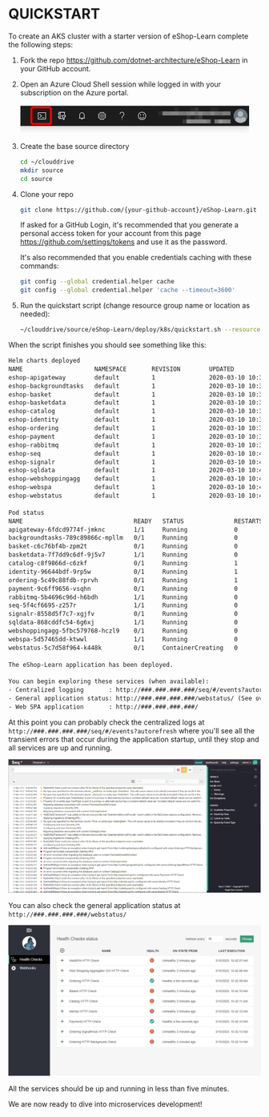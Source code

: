 # QUICKSTART

To create an AKS cluster with a starter version of eShop-Learn complete the following steps:

1. Fork the repo <https://github.com/dotnet-architecture/eShop-Learn> in your GitHub account.

2. Open an Azure Cloud Shell session while logged in with your subscription on the Azure portal.

    ![](media/open-azure-cloud-shell.png)

3. Create the base source directory

    ```bash
    cd ~/clouddrive
    mkdir source
    cd source
    ```

4. Clone your repo

    ```bash
    git clone https://github.com/{your-github-account}/eShop-Learn.git
    ```

    If asked for a GitHub Login, it's recommended that you generate a personal access token for your account from this page <https://github.com/settings/tokens> and use it as the password.

    It's also recommended that you enable credentials caching with these commands:

    ```bash
    git config --global credential.helper cache
    git config --global credential.helper 'cache --timeout=3600'
    ```

5. Run the quickstart script (change resource group name or location as needed):

    ```bash
    ~/clouddrive/source/eShop-Learn/deploy/k8s/quickstart.sh --resource-group eshop-learn-rg --location westus
    ```

When the script finishes you should see something like this:

```txt
Helm charts deployed
NAME                    NAMESPACE       REVISION        UPDATED                                 STATUS          CHART                   APP VERSION
eshop-apigateway        default         1               2020-03-10 10:39:28.781020307 +0000 UTC deployed        apigateway-0.1.0        1.0.0
eshop-backgroundtasks   default         1               2020-03-10 10:39:32.128829119 +0000 UTC deployed        backgroundtasks-0.1.0   1.0.0
eshop-basket            default         1               2020-03-10 10:39:35.49707941 +0000 UTC  deployed        basket-0.1.0            1.0.0
eshop-basketdata        default         1               2020-03-10 10:39:39.162022247 +0000 UTC deployed        basketdata-0.1.0        1.0.0
eshop-catalog           default         1               2020-03-10 10:39:42.851236441 +0000 UTC deployed        catalog-0.1.0           1.0.0
eshop-identity          default         1               2020-03-10 10:39:46.653681166 +0000 UTC deployed        identity-0.1.0          1.0.0
eshop-ordering          default         1               2020-03-10 10:39:50.123248058 +0000 UTC deployed        ordering-0.1.0          1.0.0
eshop-payment           default         1               2020-03-10 10:39:54.009819185 +0000 UTC deployed        payment-0.1.0           1.0.0
eshop-rabbitmq          default         1               2020-03-10 10:39:57.48403975 +0000 UTC  deployed        rabbitmq-0.1.0          1.0.0
eshop-seq               default         1               2020-03-10 10:40:00.979450589 +0000 UTC deployed        seq-0.1.0               1.0.0
eshop-signalr           default         1               2020-03-10 10:40:04.863058535 +0000 UTC deployed        signalr-0.1.0           1.0.0
eshop-sqldata           default         1               2020-03-10 10:40:08.456513695 +0000 UTC deployed        sqldata-0.1.0           1.0.0
eshop-webshoppingagg    default         1               2020-03-10 10:40:12.18945763 +0000 UTC  deployed        webshoppingagg-0.1.0    1.0.0
eshop-webspa            default         1               2020-03-10 10:40:15.827722626 +0000 UTC deployed        webspa-0.1.0            1.0.0
eshop-webstatus         default         1               2020-03-10 10:40:20.110168113 +0000 UTC deployed        webstatus-0.1.0         1.0.0

Pod status
NAME                               READY   STATUS              RESTARTS   AGE
apigateway-6fdcd9774f-jmknc        1/1     Running             0          51s
backgroundtasks-789c89866c-mpllm   0/1     Running             0          48s
basket-c6c76bf4b-zpm2t             0/1     Running             0          45s
basketdata-7f7dd9c6df-9j5v7        1/1     Running             0          41s
catalog-c8f9866d-c6zkf             0/1     Running             1          37s
identity-96644bdf-9rp5w            0/1     Running             1          33s
ordering-5c49c88fdb-rprvh          0/1     Running             1          30s
payment-9c6ff9656-vsqhn            0/1     Running             0          26s
rabbitmq-5b4696c96d-h6bdh          1/1     Running             0          23s
seq-5f4cf6695-z257r                1/1     Running             0          19s
signalr-8558d5f7c7-xgjfv           0/1     Running             0          15s
sqldata-868cddfc54-6g6xj           1/1     Running             0          12s
webshoppingagg-5fbc579768-hczl9    0/1     Running             0          8s
webspa-5d57465dd-ktwwl             1/1     Running             0          4s
webstatus-5c7d58f964-k448k         0/1     ContainerCreating   0          0s

The eShop-Learn application has been deployed.

You can begin exploring these services (when available):
- Centralized logging       : http://###.###.###.###/seq/#/events?autorefresh (See transient failures during startup)
- General application status: http://###.###.###.###/webstatus/ (See overall service status)
- Web SPA application       : http://###.###.###.###/
```

At this point you can probably check the centralized logs at `http://###.###.###.###/seq/#/events?autorefresh` where you'll see all the transient errors that occur during the application startup, until they stop and all services are up and running.

![](media/startup-errors-logging.png)

You can also check the general application status at `http://###.###.###.###/webstatus/`

![](media/eshop-learn-webstatus.png)

All the services should be up and running in less than five minutes.

We are now ready to dive into microservices development!
